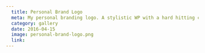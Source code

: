```yaml
---
  title: Personal Brand Logo
  meta: My personal branding logo. A stylistic WP with a hard hitting contrast.
  category: gallery
  date: 2016-04-15
  image: personal-brand-logo.png
  link:
---
```

